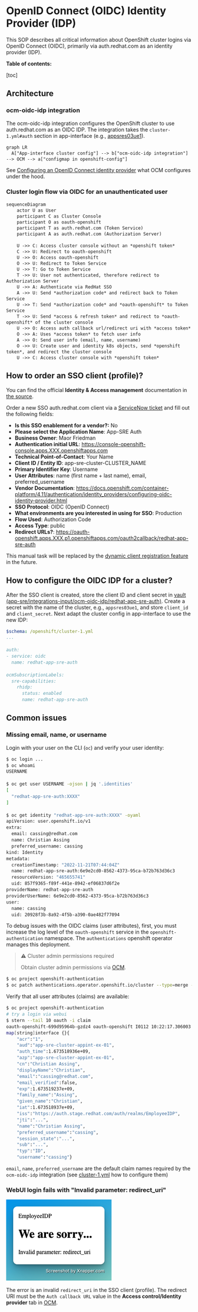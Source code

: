 # OpenID Connect (OIDC) Identity Provider (IDP)

This SOP describes all critical information about OpenShift cluster logins via OpenID Connect (OIDC), primarily via auth.redhat.com as an identity provider (IDP).

**Table of contents:**

[toc]

## Architecture

### ocm-oidc-idp integration

The ocm-oidc-idp integration configures the OpenShift cluster to use auth.redhat.com as an OIDC IDP. The integration takes the `cluster-1.yml#auth` section in app-interface (e.g., [appsres03ue1](https://gitlab.cee.redhat.com/service/app-interface/-/blob/master/data/openshift/appsres03ue1/cluster.yml#L17)).


```mermaid
graph LR
  A["App-interface cluster config"] --> b["ocm-oidc-idp integration"] --> OCM --> a["configmap in openshift-config"]
```

See [Configuring an OpenID Connect identity provider](https://docs.openshift.com/container-platform/4.11/authentication/identity_providers/configuring-oidc-identity-provider.html) what OCM configures under the hood.

### Cluster login flow via OIDC for an unauthenticated user

```mermaid
sequenceDiagram
    actor U as User
    participant C as Cluster Console
    participant O as oauth-openshift
    participant T as auth.redhat.com (Token Service)
    participant A as auth.redhat.com (Authorization Server)

    U ->> C: Access cluster console without an *openshift token*
    C ->> U: Redirect to oauth-openshift
    U ->> O: Access oauth-openshift
    O ->> U: Redirect to Token Service
    U ->> T: Go to Token Service
    T ->> U: User not authenticated, therefore redirect to Authorization Server
    U ->> A: Authenticate via RedHat SSO
    A ->> U: Send *authorization code* and redirect back to Token Service
    U ->> T: Send *authorization code* and *oauth-openshift* to Token Service
    T ->> U: Send *access & refresh token* and redirect to *oauth-openshift* of the cluster console
    U ->> O: Access auth callback url/redirect uri with *access token*
    O ->> A: Uses *access token* to fetch user info
    A ->> O: Send user info (email, name, username)
    O ->> U: Create user and identity k8s objects, send *openshift token*, and redirect the cluster console
    U ->> C: Access cluster console with *openshift token*
```

## How to order an SSO client (profile)?

You can find the official **Identity & Access management** documentation in [the source](https://source.redhat.com/groups/public/identity-access-management/identity__access_management_wiki/how_to_get_sso_for_your_application_or_vendor).

Order a new SSO auth.redhat.com client via a [ServiceNow ticket](https://redhat.service-now.com/help?id=sc_cat_item&sys_id=33995e691b4809587f9bfc8f034bcb2e) and fill out the following fields:

* **Is this SSO enablement for a vendor?:** No
* **Please select the Application Name**: App-SRE Auth
* **Business Owner**: Maor Friedman
* **Authentication initial URL**: https://console-openshift-console.apps.XXX.openshiftapps.com
* **Technical Point-of-Contact**: Your Name
* **Client ID / Entity ID**: app-sre-cluster-CLUSTER_NAME
* **Primary Identifier Key**: Username
* **User Attributes**: name (first name + last name), email, preferred_username
* **Vendor Documentation**: https://docs.openshift.com/container-platform/4.11/authentication/identity_providers/configuring-oidc-identity-provider.html
* **SSO Protocol**: OIDC (OpenID Connect)
* **What environments are you interested in using for SSO**: Production
* **Flow Used**: Authorization Code
* **Access Type**: public
* **Redirect URLs?**: https://oauth-openshift.apps.XXX.p1.openshiftapps.com/oauth2callback/redhat-app-sre-auth

This manual task will be replaced by the [dynamic client registration feature](https://issues.redhat.com/browse/ITIAM-4261) in the future.

## How to configure the OIDC IDP for a cluster?

After the SSO client is created, store the client ID and client secret in [vault (app-sre/integrations-input/ocm-oidc-idp/redhat-app-sre-auth)](https://vault.devshift.net/ui/vault/secrets/app-sre/list/integrations-input/ocm-oidc-idp/redhat-app-sre-auth/). Create a secret with the name of the cluster, e.g., `appsres03ue1`, and store `client_id` and `client_secret`. Next adapt the cluster config in app-interface to use the new IDP:

```yaml
$schema: /openshift/cluster-1.yml
...

auth:
- service: oidc
  name: redhat-app-sre-auth

ocmSubscriptionLabels:
  sre-capabilities:
    rhidp:
      status: enabled
      name: redhat-app-sre-auth
```

## Common issues

### Missing email, name, or username

Login with your user on the CLI (`oc`) and verify your user identity:

```bash
$ oc login ...
$ oc whoami
USERNAME

$ oc get user USERNAME -ojson | jq '.identities'
[
  "redhat-app-sre-auth:XXXX"
]

$ oc get identity "redhat-app-sre-auth:XXXX" -oyaml
apiVersion: user.openshift.io/v1
extra:
  email: cassing@redhat.com
  name: Christian Assing
  preferred_username: cassing
kind: Identity
metadata:
  creationTimestamp: "2022-11-21T07:44:04Z"
  name: redhat-app-sre-auth:6e9e2cd0-8562-4373-95ca-b72b763d36c3
  resourceVersion: "465655741"
  uid: 857f9365-f89f-441e-8942-ef06837d6f2e
providerName: redhat-app-sre-auth
providerUserName: 6e9e2cd0-8562-4373-95ca-b72b763d36c3
user:
  name: cassing
  uid: 20928f3b-8a92-4f5b-a390-0ae482f77094
```

To debug issues with the OIDC claims (user attributes), first, you must increase the log level of the `oauth-openshift` service in the `openshift-authentication` namespace. The `authentications` openshift operator manages this deployment.

> :warning: Cluster admin permissions required
>
> Obtain cluster admin permissions via [OCM](https://console.redhat.com).

```bash
$ oc project openshift-authentication
$ oc patch authentications.operator.openshift.io/cluster --type=merge -p '{"spec": {"logLevel": "TraceAll"}}'
```

Verify that all user attributes (claims) are available:

```bash
$ oc project openshift-authentication
# try a login via webui
$ stern --tail 10 oauth -i claim
oauth-openshift-699d95964b-gzdz4 oauth-openshift I0112 10:22:17.306003       1 openid.go:195] openid claims:
map[string]interface {}{
    "acr":"1",
    "aud":"app-sre-cluster-appint-ex-01",
    "auth_time":1.673518936e+09,
    "azp":"app-sre-cluster-appint-ex-01",
    "cn":"Christian Assing",
    "displayName":"Christian",
    "email":"cassing@redhat.com",
    "email_verified":false,
    "exp":1.673519237e+09,
    "family_name":"Assing",
    "given_name":"Christian",
    "iat":1.673518937e+09,
    "iss":"https://auth.stage.redhat.com/auth/realms/EmployeeIDP",
    "jti":"...",
    "name":"Christian Assing",
    "preferred_username":"cassing",
    "session_state":"...",
    "sub":"...",
    "typ":"ID",
    "username":"cassing"}
```
`email`, `name`, `preferred_username` are the default claim names required by the `ocm-oidc-idp` integration (see [cluster-1.yml](https://github.com/app-sre/qontract-schemas/blob/main/schemas/openshift/cluster-1.yml#L83) how to configure them)

### WebUI login fails with "Invalid parameter: redirect_uri"

<img src="images/oidc_invaild_parameter.png">

The error is an invalid `redirect_uri` in the SSO client (profile). The redirect URI must be the `Auth callback URL` value in the **Access control/Identity provider** tab in [OCM](https://console.redhat.com).
